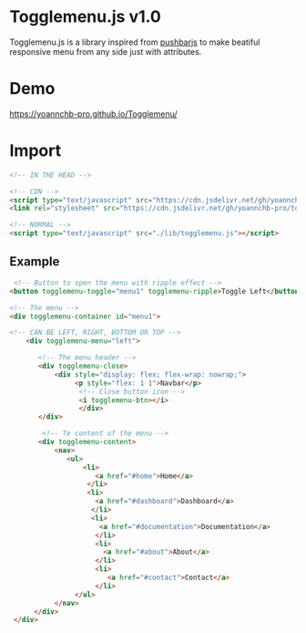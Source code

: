 # Togglemenu.js v1.0
Togglemenu.js is a library inspired from <a href="https://oncebot.github.io/pushbar.js/">pushbarjs</a> to make beatiful responsive menu from any side just with attributes.

# Demo
https://yoannchb-pro.github.io/Togglemenu/

# Import
```html
<!-- IN THE HEAD -->

<!-- CDN -->
<script type="text/javascript" src="https://cdn.jsdelivr.net/gh/yoannchb-pro/togglemenu@latest/lib/script/togglemenu-js.js"></script>
<link rel="stylesheet" src="https://cdn.jsdelivr.net/gh/yoannchb-pro/togglemenu@latest/lib/script/togglemenu-css.css"/>

<!-- NORMAL -->
<script type="text/javascript" src="./lib/togglemenu.js"></script>
```

## Example
```html
 <!-- Button to open the menu with ripple effect -->
<button togglemenu-toggle="menu1" togglemenu-ripple>Toggle Left</button>

<!-- The menu -->
<div togglemenu-container id="menu1">

<!-- CAN BE LEFT, RIGHT, BOTTOM OR TOP -->
    <div togglemenu-menu="left">

       <!-- The menu header -->
       <div togglemenu-close>
           <div style="display: flex; flex-wrap: nowrap;">
                <p style="flex: 1 1">Navbar</p>
                 <!-- Close button icon -->
                 <i togglemenu-btn></i>
                 </div>
       </div>

        <!-- Te content of the menu -->
       <div togglemenu-content>
           <nav>
              <ul>
                  <li>
                     <a href="#home">Home</a>
                   </li>
                   <li>
                     <a href="#dashboard">Dashboard</a>
                    </li>
                    <li>
                      <a href="#documentation">Documentation</a>
                     </li>
                     <li>
                       <a href="#about">About</a>
                     </li>
                     <li>
                        <a href="#contact">Contact</a>
                     </li>
                </ul>
           </nav>
      </div>
 </div>
```
